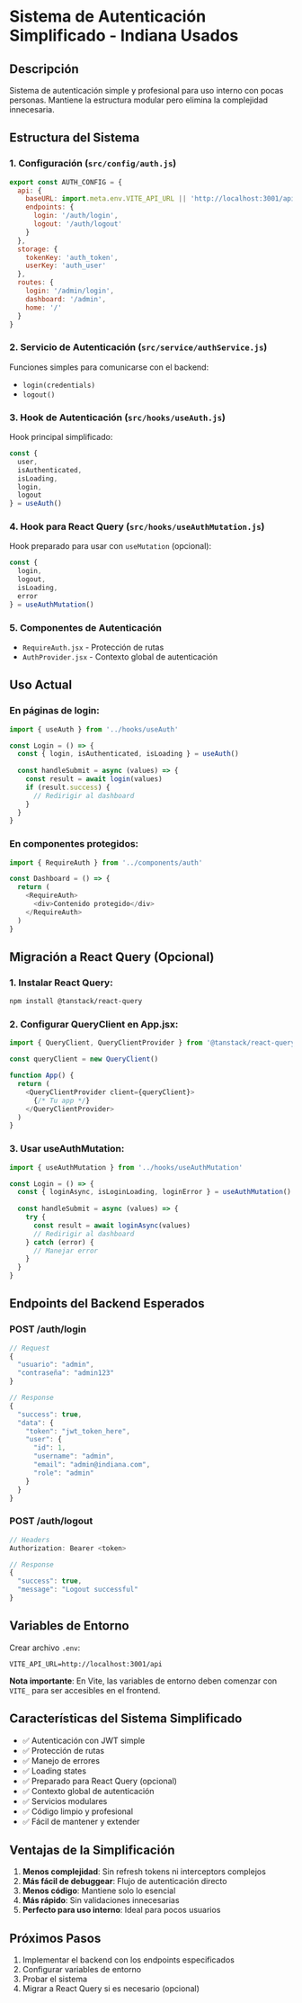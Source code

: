 # Sistema de Autenticación Simplificado - Indiana Usados

## Descripción

Sistema de autenticación simple y profesional para uso interno con pocas personas. Mantiene la estructura modular pero elimina la complejidad innecesaria.

## Estructura del Sistema

### 1. Configuración (`src/config/auth.js`)
```javascript
export const AUTH_CONFIG = {
  api: {
    baseURL: import.meta.env.VITE_API_URL || 'http://localhost:3001/api',
    endpoints: {
      login: '/auth/login',
      logout: '/auth/logout'
    }
  },
  storage: {
    tokenKey: 'auth_token',
    userKey: 'auth_user'
  },
  routes: {
    login: '/admin/login',
    dashboard: '/admin',
    home: '/'
  }
}
```

### 2. Servicio de Autenticación (`src/service/authService.js`)
Funciones simples para comunicarse con el backend:
- `login(credentials)`
- `logout()`

### 3. Hook de Autenticación (`src/hooks/useAuth.js`)
Hook principal simplificado:
```javascript
const { 
  user, 
  isAuthenticated, 
  isLoading, 
  login, 
  logout 
} = useAuth()
```

### 4. Hook para React Query (`src/hooks/useAuthMutation.js`)
Hook preparado para usar con `useMutation` (opcional):
```javascript
const { 
  login, 
  logout, 
  isLoading, 
  error 
} = useAuthMutation()
```

### 5. Componentes de Autenticación
- `RequireAuth.jsx` - Protección de rutas
- `AuthProvider.jsx` - Contexto global de autenticación

## Uso Actual

### En páginas de login:
```javascript
import { useAuth } from '../hooks/useAuth'

const Login = () => {
  const { login, isAuthenticated, isLoading } = useAuth()
  
  const handleSubmit = async (values) => {
    const result = await login(values)
    if (result.success) {
      // Redirigir al dashboard
    }
  }
}
```

### En componentes protegidos:
```javascript
import { RequireAuth } from '../components/auth'

const Dashboard = () => {
  return (
    <RequireAuth>
      <div>Contenido protegido</div>
    </RequireAuth>
  )
}
```

## Migración a React Query (Opcional)

### 1. Instalar React Query:
```bash
npm install @tanstack/react-query
```

### 2. Configurar QueryClient en App.jsx:
```javascript
import { QueryClient, QueryClientProvider } from '@tanstack/react-query'

const queryClient = new QueryClient()

function App() {
  return (
    <QueryClientProvider client={queryClient}>
      {/* Tu app */}
    </QueryClientProvider>
  )
}
```

### 3. Usar useAuthMutation:
```javascript
import { useAuthMutation } from '../hooks/useAuthMutation'

const Login = () => {
  const { loginAsync, isLoginLoading, loginError } = useAuthMutation()
  
  const handleSubmit = async (values) => {
    try {
      const result = await loginAsync(values)
      // Redirigir al dashboard
    } catch (error) {
      // Manejar error
    }
  }
}
```

## Endpoints del Backend Esperados

### POST /auth/login
```javascript
// Request
{
  "usuario": "admin",
  "contraseña": "admin123"
}

// Response
{
  "success": true,
  "data": {
    "token": "jwt_token_here",
    "user": {
      "id": 1,
      "username": "admin",
      "email": "admin@indiana.com",
      "role": "admin"
    }
  }
}
```

### POST /auth/logout
```javascript
// Headers
Authorization: Bearer <token>

// Response
{
  "success": true,
  "message": "Logout successful"
}
```

## Variables de Entorno

Crear archivo `.env`:
```env
VITE_API_URL=http://localhost:3001/api
```

**Nota importante**: En Vite, las variables de entorno deben comenzar con `VITE_` para ser accesibles en el frontend.

## Características del Sistema Simplificado

- ✅ Autenticación con JWT simple
- ✅ Protección de rutas
- ✅ Manejo de errores
- ✅ Loading states
- ✅ Preparado para React Query (opcional)
- ✅ Contexto global de autenticación
- ✅ Servicios modulares
- ✅ Código limpio y profesional
- ✅ Fácil de mantener y extender

## Ventajas de la Simplificación

1. **Menos complejidad**: Sin refresh tokens ni interceptors complejos
2. **Más fácil de debuggear**: Flujo de autenticación directo
3. **Menos código**: Mantiene solo lo esencial
4. **Más rápido**: Sin validaciones innecesarias
5. **Perfecto para uso interno**: Ideal para pocos usuarios

## Próximos Pasos

1. Implementar el backend con los endpoints especificados
2. Configurar variables de entorno
3. Probar el sistema
4. Migrar a React Query si es necesario (opcional) 
